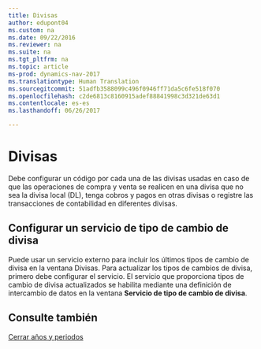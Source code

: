 ```yaml
---
title: Divisas
author: edupont04
ms.custom: na
ms.date: 09/22/2016
ms.reviewer: na
ms.suite: na
ms.tgt_pltfrm: na
ms.topic: article
ms-prod: dynamics-nav-2017
ms.translationtype: Human Translation
ms.sourcegitcommit: 51adfb3588099c496f0946ff71da5c6fe518f070
ms.openlocfilehash: c2de6813c8160915adef88841998c3d321de63d1
ms.contentlocale: es-es
ms.lasthandoff: 06/26/2017

---
```


# <a name="currencies"></a>Divisas
Debe configurar un código por cada una de las divisas usadas en caso de que las operaciones de compra y venta se realicen en una divisa que no sea la divisa local (DL), tenga cobros y pagos en otras divisas o registre las transacciones de contabilidad en diferentes divisas.  

## <a name="set-up-a-currency-exchange-rate-service"></a>Configurar un servicio de tipo de cambio de divisa
Puede usar un servicio externo para incluir los últimos tipos de cambio de divisa en la ventana Divisas. Para actualizar los tipos de cambios de divisa, primero debe configurar el servicio.
El servicio que proporciona tipos de cambio de divisa actualizados se habilita mediante una definición de intercambio de datos en la ventana **Servicio de tipo de cambio de divisa**.  

## <a name="see-also"></a>Consulte también
[Cerrar años y periodos](year-close-years-periods.md)

